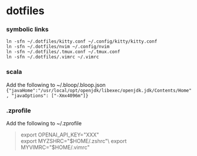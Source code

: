 # dotfiles

### symbolic links
`ln -sfn ~/.dotfiles/kitty.conf ~/.config/kitty/kitty.conf`\
`ln -sfn ~/.dotfiles/nvim ~/.config/nvim`\
`ln -sfn ~/.dotfiles/.tmux.conf ~/.tmux.conf`\
`ln -sfn ~/.dotfiles/.vimrc ~/.vimrc`


### scala
Add the following to ~/.bloop/.bloop.json\
`{"javaHome":"/usr/local/opt/openjdk/libexec/openjdk.jdk/Contents/Home", "javaOptions": ["-Xmx4096m"]}`

### .zprofile
Add the following to ~/.zprofile
>export OPENAI_API_KEY="XXX"\
export MYZSHRC="$HOME/.zshrc"\
export MYVIMRC="$HOME/.vimrc"
